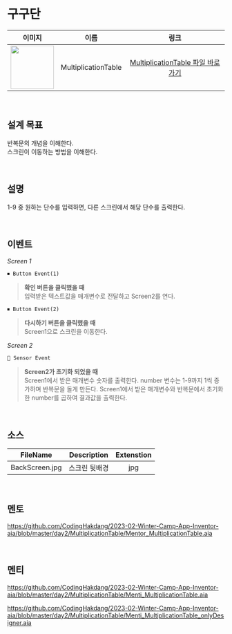 # 구구단

|                                                            이미지                                                             |    이름    |             링크              |
| :---------------------------------------------------------------------------------------------------------------------------: | :--------: | :---------------------------: |
| <img src="https://user-images.githubusercontent.com/108293826/226612172-4298051c-43c1-4b0f-b926-f9414543afd1.png" width="100"> | MultiplicationTable | [MultiplicationTable 파일 바로가기](https://github.com/CodingHakdang/2023-02-Winter-Camp-App-Inventor-aia/tree/master/day2/MultiplicationTable) |

<br>

## 설계 목표

반복문의 개념을 이해한다. \
스크린이 이동하는 방법을 이해한다.

<br>

## 설명

1-9 중 원하는 단수를 입력하면, 다른 스크린에서 해당 단수를 출력한다.

<br>

## 이벤트

*Screen 1*

```
⏹ Button Event(1)
```

> **확인 버튼을 클릭했을 때** \
> 입력받은 텍스트값을 매개변수로 전달하고 Screen2를 연다. 

```
⏹ Button Event(2)
```

> **다시하기 버튼을 클릭했을 때** \
> Screen1으로 스크린을 이동한다.

*Screen 2*

```
📡 Sensor Event
```

> **Screen2가 초기화 되었을 때** \
> Screen1에서 받은 매개변수 숫자를 출력한다. 
> number 변수는 1-9까지 1씩 증가하며 반복문을 돌게 만든다. 
> Screen1에서 받은 매개변수와 반복문에서 초기화한 number를 곱하여 결과값을 출력한다.
<br>

## 소스 

|    FileName    | Description  | Extenstion |
| :------------: | :----------: | :--------: |
| BackScreen.jpg  |  스크린 뒷배경   |    jpg     |

<br>

## 멘토

https://github.com/CodingHakdang/2023-02-Winter-Camp-App-Inventor-aia/blob/master/day2/MultiplicationTable/Mentor_MultiplicationTable.aia

<br>

## 멘티

https://github.com/CodingHakdang/2023-02-Winter-Camp-App-Inventor-aia/blob/master/day2/MultiplicationTable/Menti_MultiplicationTable.aia

https://github.com/CodingHakdang/2023-02-Winter-Camp-App-Inventor-aia/blob/master/day2/MultiplicationTable/Menti_MultiplicationTable_onlyDesigner.aia
